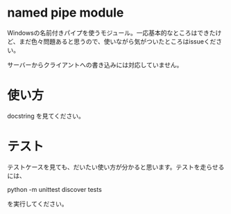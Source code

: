 # named pipe module

Windowsの名前付きパイプを使うモジュール。一応基本的なところはできたけど、まだ色々問題あると思うので、使いながら気がついたところはissueください。

サーバーからクライアントへの書き込みには対応していません。

# 使い方

docstring を見てください。

# テスト

テストケースを見ても、だいたい使い方が分かると思います。テストを走らせるには、

python -m unittest discover tests

を実行してください。
